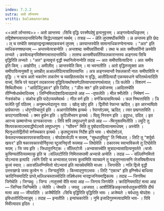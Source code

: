 ```yaml
---
index: 7.2.2
sutra: अतो र्लान्तस्य
vritti: balamanorama
---
```


<<अतो र्लान्तस्य>> - अतो ल्रान्तस्य ।सिचि वृद्धिः परस्मैपदेषु॑ इत्यनुवृत्तम् । अङ्गस्येत्यधिकृतम् । तद्विशेषणत्वात्तदन्तविधिनैव सिद्धेऽन्तग्रहणं व्यर्थम् । तत्राह — - ल्रेति लुप्तषष्ठीकमिति । ल्र अन्तस्य इति छेदः । ल् च रश्चेति समाहारद्वन्द्वात्षष्ठएकवचनं लुप्तम् । ल्रस्यान्तस्येति सामानाधिकरण्येनान्वयः । "अत" इति व्यधिकरणषष्ठन्तम् —  अन्तस्येत्यत्रान्वेति । अन्तशब्दः समीपवर्तिवाची । तथा च अतः समीपवर्तिनो ल्रस्येति लभ्यते । ल्रस्येत्यङ्गविशेषणत्वात्तदन्तविधिः । ततश्च अत्समीपवर्तिरेफलकारान्तस्य अङ्गस्य सिचि वृद्धिरिति लभ्यते । "अत" इत्यावृत्तं वृद्धौ स्थानित्वेनान्वेति तदाह — अतः समीपावित्यादिना । अतः समीप इति किम्  । अखोरीत् । अमीलीत् । ल्रान्तस्येति किम्  । मा भवनातीति । अतो वृद्धिरुत्युक्ता अतः समीपावित्यनुक्तौ तु अवभ्रीत् अआल्लीदित्यत्रातिपव्याप्तिः । अत्र अङ्गस्यान्तौ रेफलकारौ नातः समीपाविति न वृद्धिः । न चात्र अतो भकारेण लकारेण च व्यवहितत्वादेव न वृद्धिः, आलीदित्यादौ एकव्यवधाने चरितार्थत्वादिति वाच्यं, सिचि परे यदङ्गं तदकारस्य वृद्धिरित्यर्थाश्रयणेऽतिव्याप्तवारणार्थत्वात् । ञि फलेति । विशरणं — शिथिलीभावः । "आदिर्ञिटुडवःर" इति ञिरित् । "ञीतः क्तः" इति प्रयोजनम् ।आदितश्चे॑ति तीण्निषेधार्थमादित्त्वम् । लिण्निमित्तादेशादित्वादप्राप्ते आह — -तृफलेति । मील श्मीलेति । निमेषणं —  नेत्रसंकोचः । संकोच इति पाठेऽप्ययमेवार्थः । णील वर्ण इति । वर्णक्रियायामित्यर्थः । फल निष्पत्ताविति । ञि फलेति पूर्वं पठितम् । अनुबन्धभेदात्पुनः पाठः । खोलृ खोरृ इति । द्वितीयो रेफान्त ऋदित् । इत आरभ्यष्ठिवेः प्राग्रेफान्ताः । धोरृगतिचातुर्य इति । अआगतिविशेष इत्यर्थः । रेपान्तोऽयम्, ऋदित् । त्सर छद्मगताविति । कपटगतावित्यर्थः । क्मर हूर्छन इति । कुटिलीभवन इत्यर्थः । ष्ठिवु निरसन इति । इदुपधः, उदित् । इत आरभ्य ऊष्मान्तेभ्यः प्राग्वकारान्ताः । तिपि शपि लघूपधगुणे प्राप्ते आह — -ष्विनुक्लम्वितीति । ल्युटि तु शित्परकत्वाऽभावाद्धीर्घऽभावे लघूपधगुणः । "ष्ठीवन" मिति तु पृषोदरादित्वात्समाधेयम् । अस्येति । ष्ठिनुधातोर्द्वितीयो वर्णस्थकार इत्यर्थः । कृतष्टुत्वस्य निर्देश इति भावः । षोपदेशोऽयं, केवलदन्त्यथकारपरकसादित्वात् । षोपदेशत्वेऽपि न सत्वम्, "सुब्धातुष्ठिवु" ति निषेधात् । लिटि तु "शर्पूर्वाः खयःर" इति षकारवकारयोर्निवृत्त्या ष्टुत्वनिवृत्तौ रूपमाह —  तिष्ठेवेति । ठकारस्य स्वाभाविकत्वे तु टिष्ठेवेति रूपम् । जि जय इति । जिधातुरनिट्कः । सँल्लिटोर्जेः ।अभ्यासाच्चे॑ति सूत्रादभ्यासादित्यनुवर्तते ।चजोः कुघिण्यतो॑रित्यस्मात्कु इति च ।संल्लिटो॑रिति निमित्तसप्तमी अभ्यासे अन्वेति । तदाह — - संल्लिण्निमित्तो योऽभ्यास इत्यादि ।सनि लिटि च अभ्यासात् परस्य कुत्व॑मिति व्याख्याने तु यङ्लुगन्तात्सनि जेजयिषतीत्यत्र कुत्वं स्यात् । अतःसंल्लिण्निमित्तो योऽभ्यास॑ इति व्याख्येयमिति माधवः । जिगायेति । णलि द्वित्वे वृद्धौ उत्तरखण्डे जस्य कुत्वेन गः । जिग्यतुरिति । कित्त्वाद्गुणाऽभावः । लिटि "एकाच" इति इण्निषेधं बाधित्वा क्रादिनियमादिटि प्राप्ते,थलिअचस्तास्व॑दिति तन्निषेधस्य भारद्वाजनियमाद्विकल्पः । तदाह —  जिगयिथ जिगेथेति । जिग्यथुः । जिग्य ।णलुत्तमो वे॑ति मत्वा आह —  जिगाय जिगयेति । क्रादिनियमादिटं मत्वा आह — जिग्यिव जिग्यिमेति । जेतेति । जेष्यति । जयतु ।अजयत् । आशीर्लिङिअकृत्सार्वधातुकयो॑रिति दीर्घ मत्वा आह — जीयादिति । अजैषीदिति ।सिचि वृद्धि॑रिति वृद्धिरिति भावः । अजेष्यते । षर्वधातुः षोपदेशः । इविधातोरिदित्त्वान्नुम् । तदाह —  इन्वतीति । इन्वांचकारेति । नुमि इजादिगुरुमत्त्वादमिति भाव- । पिवि मिवीत्यादय इदितः ।